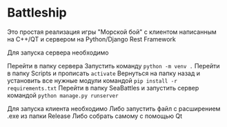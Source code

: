 # Battleship
Это простая реализация игры "Морской бой" с клиентом написанным на C++/QT и сервером на Python/Django Rest Framework

Для запуска сервера необходимо

Перейти в папку сервера
Запустить команду `python -m venv .`
Перейти в папку Scripts и прописать `activate`
Вернуться на папку назад и установить все нужные модули командой `pip install -r requirements.txt`
Перейти в папку SeaBattles и запустить сервер командой `python manage.py runserver`

Для запуска клиента необходимо
Либо запустить файл с расширением .exe из папки Release
Либо собрать самому с помощью Qt
